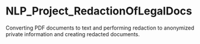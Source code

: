 # NLP_Project_RedactionOfLegalDocs
Converting PDF documents to text and performing redaction to anonymized private information and creating redacted documents.
